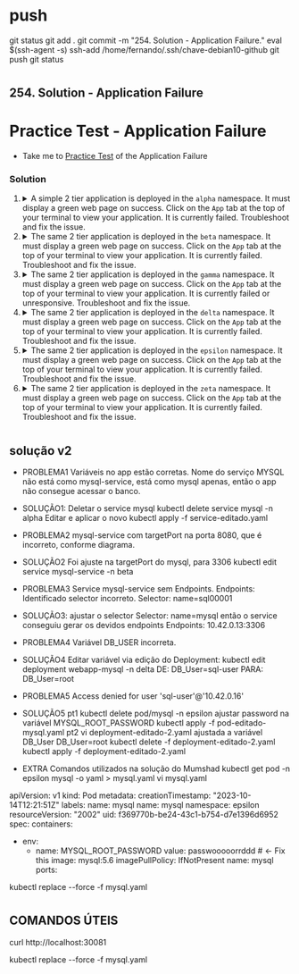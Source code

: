 #
# ###################################################################################################################### 
# ###################################################################################################################### 
#  push

git status
git add .
git commit -m "254. Solution - Application Failure."
eval $(ssh-agent -s)
ssh-add /home/fernando/.ssh/chave-debian10-github
git push
git status




# ###################################################################################################################### 
# ###################################################################################################################### 
## 254. Solution - Application Failure

# Practice Test - Application Failure

  - Take me to [Practice Test](https://kodekloud.com/topic/practice-test-application-failure/) of the Application Failure

### Solution

1.  <details>
    <summary>A simple 2 tier application is deployed in the <code>alpha</code> namespace. It must display a green web page on success. Click on the <code>App</code> tab at the top of your terminal to view your application. It is currently failed. Troubleshoot and fix the issue.</summary>


    Stick to the given architecture. Use the same names and port numbers as given in the below architecture diagram. Feel free to edit, delete or recreate objects as necessary.

    1. Click on the `App` button at the top of the terminal. Observe the error message.

      It is telling us

      ```
      Name does not resolve
      ```

      This is a DNS lookup issue. Coredns does not know any service called `mysql-service`, however the architecture diagram says that there should be this service.

    1.  Examine services in the `alpha` namespace

        ```bash
        kubectl get service -n alpha
        ```

        We see there is a service `mysql` so the likelihood is that the service is deployed with incorrect name

    1.  Fix it

        Note that you cannot use `kubectl edit` to change a resource name.

        ```
        kubectl get service -n alpha mysql -o yaml > service.yaml
        vi service.yaml
        ```

        ```yaml
        apiVersion: v1
        kind: Service
        metadata:
          creationTimestamp: "2023-10-14T11:40:30Z"
          name: mysql           # <- Edit this to mysql-service
          namespace: alpha
          resourceVersion: "824"
          uid: d9a85021-547a-4a39-b254-0480830eab6a
        spec:
        ```

    1. Delete and recreate service

        ```bash
        kubectl delete svc mysql -n alpha
        kubectl create -f service.yaml
        ```

    </details>

2.  <details>
    <summary> The same 2 tier application is deployed in the <code>beta</code> namespace. It must display a green web page on success. Click on the <code>App</code> tab at the top of your terminal to view your application. It is currently failed. Troubleshoot and fix the issue.</summary>

    Stick to the given architecture. Use the same names and port numbers as given in the below architecture diagram. Feel free to edit, delete or recreate objects as necessary.

    1. Click on the `App` button at the top of the terminal. Observe the error message.

        It is telling us

        ```
        Can't connect to MySQL server on 'mysql-service:3306'
        ```

        Which suggests that the service exists but the port settings may be incorrect.

    1. Edit the service

        ```
        kubectl edit service mysql-service -n beta
        ```

        ```yaml
        apiVersion: v1
        kind: Service
        metadata:
          creationTimestamp: "2023-10-14T11:54:04Z"
          name: mysql-service
          namespace: beta
          resourceVersion: "1166"
          uid: d6b07c71-5c49-4118-849a-0b12dd382597
        spec:
          clusterIP: 10.43.42.85
          clusterIPs:
          - 10.43.42.85
          internalTrafficPolicy: Cluster
          ipFamilies:
          - IPv4
          ipFamilyPolicy: SingleStack
          ports:
          - port: 3306        # <- Correct
            protocol: TCP
            targetPort: 8080  # <- Incorrect, should also be 3306
          selector:
            name: mysql
          sessionAffinity: None
          type: ClusterIP
        ```

        The mysql database server listens on port `3306` meaning that is the port that its pod will expose, and where `targetPort` should be pointing. We can verify that like this

        ```
        kubectl get po -n beta mysql -o jsonpath='{.spec.containers[*].ports[*].containerPort}'
        ```

        or simply get the yaml for the pod.

3.  <details>
    <summary>The same 2 tier application is deployed in the <code>gamma</code> namespace. It must display a green web page on success. Click on the <code>App</code> tab at the top of your terminal to view your application. It is currently failed or unresponsive. Troubleshoot and fix the issue.</summary>

    Stick to the given architecture. Use the same names and port numbers as given in the below architecture diagram. Feel free to edit, delete or recreate objects as necessary.

    1. Click on the `App` button at the top of the terminal. Observe the error message.

        It is telling us

        ```
         Can't connect to MySQL server on 'mysql-service:3306' (111 Connection refused)
        ```

        Which suggests that the service exists but there is something wrong with it.

    1. Edit the service

        ```
        kubectl edit service mysql-service -n gamma
        ```

        This time the name is correct, as are both the ports. So perhaps the pod selector is the issue

        Open an additional terminal (`+` button above terminal) so as not to have to quit vi now, and run

        ```
        kubectl get pods -n gamma --show-labels
        ```

        Note the labels. Always ignore `pod-template-hash` label. It is used internally by kubernetes.

        ```
        name=webapp-mysql,pod-template-hash=5456999f7b
        ```

        That doesn't match with `sql00001` in the service selector. Switch back to your vi session in Terminal 1 and fix the selector to use the correct value for the `name` label.

        ```yaml
        apiVersion: v1
        kind: Service
        metadata:
          creationTimestamp: "2023-10-14T12:04:31Z"
          name: mysql-service
          namespace: gamma
          resourceVersion: "1441"
          uid: 872dfbcd-0b1d-4292-85f6-803d62d05b0a
        spec:
          clusterIP: 10.43.21.189
          clusterIPs:
          - 10.43.21.189
          internalTrafficPolicy: Cluster
          ipFamilies:
          - IPv4
          ipFamilyPolicy: SingleStack
          ports:
          - port: 3306
            protocol: TCP
            targetPort: 3306
          selector:
            name: sql00001      # <- Fix this
          sessionAffinity: None
          type: ClusterIP
        ```

    </details>

4.  <details>
    <summary>The same 2 tier application is deployed in the <code>delta</code> namespace. It must display a green web page on success. Click on the <code>App</code> tab at the top of your terminal to view your application. It is currently failed. Troubleshoot and fix the issue.</summary>

    Stick to the given architecture. Use the same names and port numbers as given in the below architecture diagram. Feel free to edit, delete or recreate objects as necessary.

    1. Click on the `App` button at the top of the terminal. Observe the error message.

        It is telling us

        ```
        Access denied for user 'sql-user'@'10.42.0.16'
        ```

        So this means the application is using an incorrect mysql user account. The architecture diagram in the question tells you what the correct credentials are.

        So this time the fix is going to be in the application deployment, rather than in the service.

    1.  Fix the deployment

        ```
        kubectl edit deployment webapp-mysql -n delta
        ```

        Scroll down to the container's environment section and fix the user name

        ```yaml
          template:
            metadata:
              creationTimestamp: null
              labels:
                name: webapp-mysql
              name: webapp-mysql
            spec:
              containers:
              - env:
                - name: DB_Host
                  value: mysql-service
                - name: DB_User
                  value: sql-user   # <- Fix this
                - name: DB_Password
                  value: paswrd
                image: mmumshad/simple-webapp-mysql
                imagePullPolicy: Always
                name: webapp-mysql

        ```

    </details>

5.  <details>
    <summary>The same 2 tier application is deployed in the <code>epsilon</code> namespace. It must display a green web page on success. Click on the <code>App</code> tab at the top of your terminal to view your application. It is currently failed. Troubleshoot and fix the issue.</summary>

    The question indicates there are *two* issues that need fixing.

    1. Click on the `App` button at the top of the terminal. Observe the error message.

        It is telling us

        ```
        Access denied for user 'sql-user'@'10.42.0.16'
        ```

        So it is another authentication issue.

    1. Check the deployment

        Vaildate the environment against the values provided in the architecture diagram. Looks like the same issue as previous question, so fix that the same way.

    1.  Wait! We fixed that, but it's *still* not working!

        Check the mysql pod, since mysql also needs some credential information on its end.

        We cannot use `kubectl edit` to change values of a standalone POD.

        ```
        kubectl get pod -n epsilon mysql -o yaml > mysql.yaml
        vi mysql.yaml
        ```

        ```yaml
        apiVersion: v1
        kind: Pod
        metadata:
          creationTimestamp: "2023-10-14T12:21:51Z"
          labels:
            name: mysql
          name: mysql
          namespace: epsilon
          resourceVersion: "2002"
          uid: f369770b-be24-43c1-b754-d7e1396d6952
        spec:
          containers:
          - env:
            - name: MYSQL_ROOT_PASSWORD
              value: passwooooorrddd    # <- Fix this
            image: mysql:5.6
            imagePullPolicy: IfNotPresent
            name: mysql
            ports:
        ```

    1. Recreate the pod

        ```
        kubectl replace --force -f mysql.yaml
        ```

    </details>

6.  <details>
    <summary>The same 2 tier application is deployed in the <code>zeta</code> namespace. It must display a green web page on success. Click on the <code>App</code> tab at the top of your terminal to view your application. It is currently failed. Troubleshoot and fix the issue.</summary>

    The question indicates there are *three* issues to fix.

    1. Click on the `App` button at the top of the terminal. Observe the error message.

        We get a `502 Bad Gateway` error.

        This is indicative that the lab display infrastructure cannot connect to the service it's supposed to. Examine the URL in the browser address bar

        ```
        30081-port-1795f98fde814933.labs.kodekloud.com/
        ```

        On KodeKloud labs, the `30081-port` part indicates a node port it's trying to connect to. Note also that the infrastructure diagram states that `30081` should be the `web-service` nodeport.

    1.  Examine `web-service` since that's how we view the app.

        ```
        kubectl edit service -n zeta web-service
        ```

        ```yaml
        apiVersion: v1
        kind: Service
        metadata:
          creationTimestamp: "2023-10-14T13:27:26Z"
          name: web-service
          namespace: zeta
          resourceVersion: "1530"
          uid: 9b655dda-675a-43ae-80e4-deadb3a38179
        spec:
          clusterIP: 10.43.48.98
          clusterIPs:
          - 10.43.48.98
          externalTrafficPolicy: Cluster
          internalTrafficPolicy: Cluster
          ipFamilies:
          - IPv4
          ipFamilyPolicy: SingleStack
          ports:
          - nodePort: 30088  # <- Edit this
            port: 8080
            protocol: TCP
            targetPort: 8080
          selector:
            name: webapp-mysql
          sessionAffinity: None
          type: NodePort
        ```

    1.  Retry the app in the browser

        We have seen this message before! Fix it as per above, using namesapce `zeta`.

    1.  Retry the app in the browser

        We have also seen this message before! Fix it as per above, using namesapce `zeta`.

    </details>








# ###################################################################################################################### 
# ###################################################################################################################### 
## solução v2

- PROBLEMA1
Variáveis no app estão corretas.
Nome do serviço MYSQL não está como mysql-service, está como mysql apenas, então o app não consegue acessar o banco.

- SOLUÇÃO1:
Deletar o service mysql
kubectl delete service mysql -n alpha
Editar e aplicar o novo
kubectl apply -f service-editado.yaml 




- PROBLEMA2
mysql-service com targetPort na porta 8080, que é incorreto, conforme diagrama.

- SOLUÇÃO2
Foi ajuste na targetPort do mysql, para 3306
kubectl edit service mysql-service -n beta 





- PROBLEMA3
Service mysql-service sem Endpoints.
Endpoints:         <none>
Identificado selector incorreto.
Selector:          name=sql00001

- SOLUÇÃO3:
ajustar o selector
Selector:          name=mysql
então o service conseguiu gerar os devidos endpoints
Endpoints:         10.42.0.13:3306






- PROBLEMA4
Variável DB_USER incorreta.

- SOLUÇÃO4
Editar variável via edição do Deployment:
    kubectl edit deployment webapp-mysql -n delta
DE:
DB_User=sql-user
PARA:
DB_User=root





- PROBLEMA5
Access denied for user 'sql-user'@'10.42.0.16'

- SOLUÇÃO5
pt1
kubectl delete pod/mysql -n epsilon
ajustar password na variável MYSQL_ROOT_PASSWORD
kubectl apply -f pod-editado-mysql.yaml
pt2
vi deployment-editado-2.yaml
ajustada a variável DB_User
DB_User=root
kubectl delete -f deployment-editado-2.yaml
kubectl apply -f deployment-editado-2.yaml

- EXTRA
Comandos utilizados na solução do Mumshad
kubectl get pod -n epsilon mysql -o yaml > mysql.yaml
vi mysql.yaml

apiVersion: v1
kind: Pod
metadata:
  creationTimestamp: "2023-10-14T12:21:51Z"
  labels:
    name: mysql
  name: mysql
  namespace: epsilon
  resourceVersion: "2002"
  uid: f369770b-be24-43c1-b754-d7e1396d6952
spec:
  containers:
  - env:
    - name: MYSQL_ROOT_PASSWORD
      value: passwooooorrddd    # <- Fix this
    image: mysql:5.6
    imagePullPolicy: IfNotPresent
    name: mysql
    ports:


kubectl replace --force -f mysql.yaml







# ###################################################################################################################### 
# ###################################################################################################################### 
## COMANDOS  ÚTEIS

curl http://localhost:30081

kubectl replace --force -f mysql.yaml